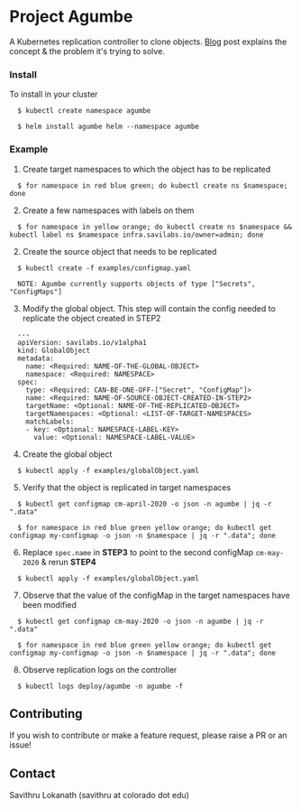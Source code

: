 # Project Agumbe
A Kubernetes replication controller to clone objects. [Blog](https://medium.com/@savvythrough/agumbe-a-kubernetes-operator-to-create-globalsecrets-f73c19103141?source=friends_link&sk=ea432e64dba40cecbe17618e58e4c656) post explains the concept & the problem it's trying to solve.

### Install
To install in your cluster
```
  $ kubectl create namespace agumbe

  $ helm install agumbe helm --namespace agumbe
```

### Example
1. Create target namespaces to which the object has to be replicated
```
  $ for namespace in red blue green; do kubectl create ns $namespace; done
```
2. Create a few namespaces with labels on them
```
  $ for namespace in yellow orange; do kubectl create ns $namespace && kubectl label ns $namespace infra.savilabs.io/owner=admin; done
```
2. Create the source object that needs to be replicated
```
  $ kubectl create -f examples/configmap.yaml

  NOTE: Agumbe currently supports objects of type ["Secrets", "ConfigMaps"]
```
3. Modify the global object. This step will contain the config needed to replicate the object created in STEP2
```
  ---
  apiVersion: savilabs.io/v1alpha1
  kind: GlobalObject
  metadata:
    name: <Required: NAME-OF-THE-GLOBAL-OBJECT>
    namespace: <Required: NAMESPACE>
  spec:
    type: <Required: CAN-BE-ONE-OFF-["Secret", "ConfigMap"]>
    name: <Required: NAME-OF-SOURCE-OBJECT-CREATED-IN-STEP2>
    targetName: <Optional: NAME-OF-THE-REPLICATED-OBJECT>
    targetNamespaces: <Optional: <LIST-OF-TARGET-NAMESPACES>
    matchLabels:
    - key: <Optional: NAMESPACE-LABEL-KEY>
      value: <Optional: NAMESPACE-LABEL-VALUE>
```
4. Create the global object
```
  $ kubectl apply -f examples/globalObject.yaml
```
5. Verify that the object is replicated in target namespaces
```
  $ kubectl get configmap cm-april-2020 -o json -n agumbe | jq -r ".data"

  $ for namespace in red blue green yellow orange; do kubectl get configmap my-configmap -o json -n $namespace | jq -r ".data"; done
```
6. Replace `spec.name` in **STEP3** to point to the second configMap `cm-may-2020` & rerun **STEP4**
```
  $ kubectl apply -f examples/globalObject.yaml
```
7. Observe that the value of the configMap in the target namespaces have been modified
```
  $ kubectl get configmap cm-may-2020 -o json -n agumbe | jq -r ".data"
  
  $ for namespace in red blue green yellow orange; do kubectl get configmap my-configmap -o json -n $namespace | jq -r ".data"; done
```
8. Observe replication logs on the controller
```
  $ kubectl logs deploy/agumbe -n agumbe -f
```

## Contributing
If you wish to contribute or make a feature request, please raise a PR or an issue!

## Contact
Savithru Lokanath (savithru at colorado dot edu)
